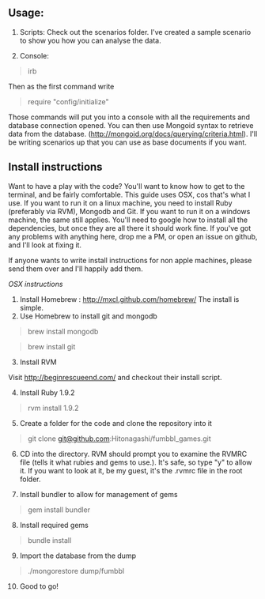 Usage:
-------------------

1. Scripts: Check out the scenarios folder. I've created a sample scenario to show you how you can analyse the data.

2. Console: 

> irb

Then as the first command write 

> require "config/initialize"

Those commands will put you into a console with all the requirements and database connection opened. You can then use Mongoid syntax to retrieve data from the database. (http://mongoid.org/docs/querying/criteria.html). I'll be writing scenarios up that you can use as base documents if you want.

Install instructions
---------------------

Want to have a play with the code? You'll want to know how to get to the terminal, and be fairly comfortable. This guide uses OSX,
cos that's what I use. If you want to run it on a linux machine, you need to install Ruby (preferably via RVM), Mongodb
and Git. If you want to run it on a windows machine, the same still applies. You'll need to google how to install all the dependencies, but once they are all there it should work fine. If you've got any problems with anything here, drop me a PM, or open an issue on github, and I'll look at fixing it.

If anyone wants to write install instructions for non apple machines, please send them over and I'll happily add them.

*OSX instructions*

1. Install Homebrew :  http://mxcl.github.com/homebrew/ The install is simple.
2. Use Homebrew to install git and mongodb

> brew install mongodb

> brew install git

3. Install RVM 

Visit http://beginrescueend.com/ and checkout their install script.

4. Install Ruby 1.9.2

> rvm install 1.9.2

5. Create a folder for the code and clone the repository into it

> git clone git@github.com:Hitonagashi/fumbbl_games.git

6. CD into the directory. RVM should prompt you to examine the RVMRC file (tells it what rubies and gems to use.). It's
safe, so type "y" to allow it. If you want to look at it, be my guest, it's the .rvmrc file in the root folder.

7. Install bundler to allow for management of gems

> gem install bundler

8. Install required gems

> bundle install

9. Import the database from the dump

> ./mongorestore dump/fumbbl

10. Good to go!
